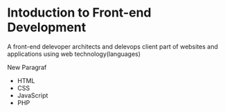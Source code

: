 <h1>Intoduction to Front-end Development</h1>
<p>A front-end delevoper architects and delevops client part of websites and applications using web technology(languages)</p>
<p>New Paragraf<p>
<ul>
  <li style color:"red">HTML</li>
  <li style color:"blue">CSS</li>
  <li style color:"green">JavaScript</li>
  <li style color:"yellow">PHP</li>
</ul>
